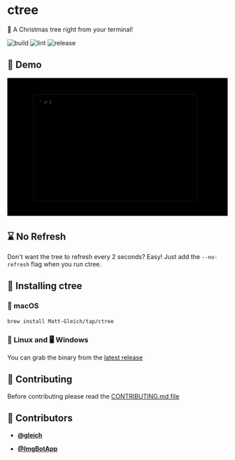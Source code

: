 <!-- DO NOT REMOVE - contributor_list:data:start:["gleich", "ImgBotApp"]:end -->

# ctree

🎄 A Christmas tree right from your terminal!

![build](https://github.com/Matt-Gleich/ctree/workflows/build/badge.svg)
![lint](https://github.com/Matt-Gleich/ctree/workflows/lint/badge.svg)
![release](https://github.com/Matt-Gleich/ctree/workflows/release/badge.svg)

## 👀 Demo

![demo gif](./images/demo.gif)

## ⌛ No Refresh

Don't want the tree to refresh every 2 seconds? Easy! Just add the `--no-refresh` flag when you run ctree.

## 🚀 Installing ctree

### 🍎 macOS

```bash
brew install Matt-Gleich/tap/ctree
```

### 🐧 Linux and 🖥 Windows

You can grab the binary from the [latest release](https://github.com/Matt-Gleich/ctree/releases/latest)

## 🙌 Contributing

Before contributing please read the [CONTRIBUTING.md file](https://github.com/Matt-Gleich/ctree/blob/master/CONTRIBUTING.md)

<!-- DO NOT REMOVE - contributor_list:start -->
## 👥 Contributors


- **[@gleich](https://github.com/gleich)**

- **[@ImgBotApp](https://github.com/ImgBotApp)**

<!-- DO NOT REMOVE - contributor_list:end -->
